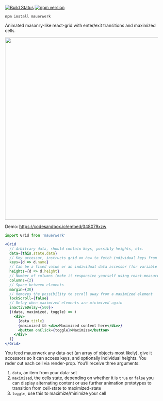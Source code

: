 [![Build Status](https://travis-ci.org/drcmda/mauerwerk.svg?branch=master)](https://travis-ci.org/drcmda/mauerwerk) [![npm version](https://badge.fury.io/js/mauerwerk.svg)](https://badge.fury.io/js/mauerwerk)

    npm install mauerwerk

Animated masonry-like react-grid with enter/exit transitions and maximized cells.

<p align="middle">
  <img src="assets/grid.gif" width="600" />
</p>

Demo: https://codesandbox.io/embed/048079xzw

```jsx
import Grid from 'mauerwerk'

<Grid
  // Arbitrary data, should contain keys, possibly heights, etc.
  data={this.state.data}
  // Key accessor, instructs grid on how to fetch individual keys from the data set
  keys={d => d.name}
  // Can be a fixed value or an individual data accessor (for variable heights)
  heights={d => d.height}
  // Number of columns (make it responsive yourself using react-measure/react-media for instance)
  columns={2}
  // Space between elements
  margin={30}
  // Removes the possibility to scroll away from a maximized element
  lockScroll={false}
  // Delay when maximized elements are minimized again
  inactiveDelay={500}>
  {(data, maximized, toggle) => (
    <div>
      {data.title}
      {maximized && <div>Maximized content here</div>}
      <button onClick={toggle}>Maximize</button>
    </div>
  )}
</Grid>
```

You feed mauerwerk any data-set (an array of objects most likely), give it accessors so it can access keys, and optionally individual heights. You reder out each cell via render-prop. You'll receive three arguments:

1. `data`, an item from your data-set
2. `maximized`, the cells state, depending on whether it is `true` or `false` you can display alternating content or use further animation prototypes to transition from cell-state to maximized-state
3. `toggle`, use this to maximize/minimize your cell
